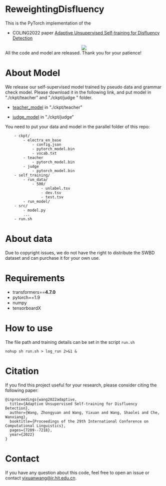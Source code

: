 
# ReweightingDisfluency
This is the PyTorch implementation of the
- COLING2022 paper [Adaptive Unsupervised Self-training for Disfluency Detection](https://aclanthology.org/2022.coling-1.632.pdf)
<div align="center">
    <image src='image/structure.jpg'>
</div>
All the code and model are released. Thank you for your patience!

# About Model
We release our self-supervised model trained by pseudo data and grammar check model. 
Please download it in the following link, and put model in "./ckpt/teacher" and "./ckpt/judge " folder.

- [teacher_model](https://drive.google.com/file/d/1UgqDcWo0gB4DpUCew2XJF848KYrLHTHx/view?usp=sharing) in "./ckpt/teacher"

- [judge_model](https://drive.google.com/file/d/1A7tuE0PDKN8_1RSsl74uz5GQPkGFUKvA/view?usp=sharing) in "./ckpt/judge"

You need to put your data and model in the parallel folder of this repo:
```text
    - ckpt/
        - electra_en_base
            - config.json
            - pytorch_model.bin
            - vocab.txt
        - teacher
            - pytorch_model.bin
        - judge
            - pytorch_model.bin
    - self_training/
        - run_data/
            - 500/
                - unlabel.tsv
                - dev.tsv
                - test.tsv
        - run_model/
    - src/
        - model.py
        ...
    - run.sh
```
# About data
Due to copyright issues, we do not have the right to distribute the SWBD dataset and can purchase it for your own use.

# Requirements
- transformers==**4.7.0**
- pytorch==1.9
- numpy
- tensorboardX

# How to use
The file path and training details can be set in the script `run.sh`
```shell
nohup sh run.sh > log_run 2>&1 &
```

# Citation
If you find this project useful for your research, please consider citing the following paper:
```
@inproceedings{wang2022adaptive,
  title={Adaptive Unsupervised Self-training for Disfluency Detection},
  author={Wang, Zhongyuan and Wang, Yixuan and Wang, Shaolei and Che, Wanxiang},
  booktitle={Proceedings of the 29th International Conference on Computational Linguistics},
  pages={7209--7218},
  year={2022}
}
```

# Contact
If you have any question about this code, feel free to open an issue or contact yixuanwang@ir.hit.edu.cn.

